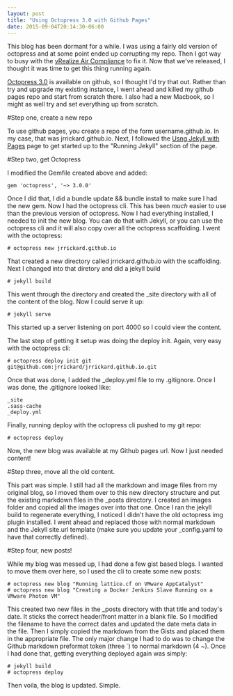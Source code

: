 ```yaml
---
layout: post
title: "Using Octopress 3.0 with Github Pages"
date: 2015-09-04T20:14:30-06:00
---
```


This blog has been dormant for a while. I was using a fairly old version of octopress and at some point ended up corrupting my repo. Then I got way to busy with the [vRealize Air Compliance](http://vrealizeair.vmware.com/compliance) to fix it. Now that we've released, I thought it was time to get this thing running again. 

[Octopress 3.0](https://github.com/octopress/octopress) is available on github, so I thought I'd try that out. Rather than try and upgrade my existing instance, I went ahead and killed my github pages repo and start from scratch there. I also had a new Macbook, so I might as well try and set everything up from scratch.

#Step one, create a new repo

To use github pages, you create a repo of the form username.github.io. In my case, that was jrrickard.github.io. Next, I followed the [Usng Jekyll with Pages](https://help.github.com/articles/using-jekyll-with-pages/) page to get started up to the "Running Jekyll" section of the page.

#Step two, get Octopress

I modified the Gemfile created above and added:

~~~~
gem 'octopress', '~> 3.0.0'
~~~~

Once I did that, I did a bundle update && bundle install to make sure I had the new gem. Now I had the octopress cli. This has been *much* easier to use than the previous version of octopress. Now I had everything installed, I needed to init the new blog. You can do that with Jekyll, or you can use the octopress cli and it will also copy over all the octopress scaffolding. I went with the octopress:

~~~~
# octopress new jrrickard.github.io
~~~~ 

That created a new directory called jrrickard.github.io with the scaffolding. Next I changed into that diretory and did a jekyll build

~~~~
# jekyll build
~~~~

This went through the directory and created the _site directory with all of the content of the blog. Now I could serve it up:

~~~~
# jekyll serve
~~~~

This started up a server listening on port 4000 so I could view the content. 

The last step of getting it setup was doing the deploy init. Again, very easy with the octopress cli:

~~~~
# octopress deploy init git git@github.com:jrrickard/jrrickard.github.io.git
~~~~

Once that was done, I added the _deploy.yml file to my .gitignore. Once I was done, the .gitignore looked like:

~~~~
_site
.sass-cache
_deploy.yml
~~~~

Finally, running deploy with the octopress cli pushed to my git repo:

~~~~
# octopress deploy
~~~~

Now, the new blog was available at my Github pages url. Now I just needed content!

#Step three, move all the old content.

This part was simple. I still had all the markdown and image files from my original blog, so I moved them over to this new directory structure and put the existing markdown files in the _posts directory. I created an images folder and copied all the images over into that one. Once I ran the jekyll build to regenerate everything, I noticed I didn't have the old octopress img plugin installed. I went ahead and replaced those with normal markdown and the Jekyll site.url template (make sure you update your _config.yaml to have that correctly defined). 
 
#Step four, new posts!

While my blog was messed up, I had done a few gist based blogs. I wanted to move them over here, so I used the cli to create some new posts:

~~~~
# octopress new blog "Running lattice.cf on VMware AppCatalyst"
# octopress new blog "Creating a Docker Jenkins Slave Running on a VMware Photon VM"
~~~~

This created two new files in the _posts directory with that title and today's date. It sticks the correct header/front matter in a blank file. So I modified the filename to have the correct dates and updated the date meta data in the file. Then I simply copied the markdown from the Gists and placed them in the appropriate file. The only major change I had to do was to change the Github markdown preformat token (three `) to normal markdown (4 ~). Once I had done that, getting everything deployed again was simply:

~~~~
# jekyll build
# octopress deploy
~~~~

Then voila, the blog is updated. Simple.


